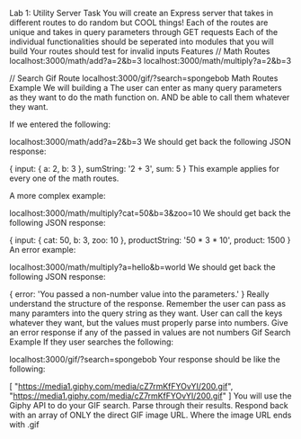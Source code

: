 Lab 1: Utility Server
Task
You will create an Express server that takes in different routes to do random but COOL things!
Each of the routes are unique and takes in query parameters through GET requests
Each of the individual functionalities should be seperated into modules that you will build
Your routes should test for invalid inputs
Features
// Math Routes
localhost:3000/math/add?a=2&b=3
localhost:3000/math/multiply?a=2&b=3

// Search Gif Route
localhost:3000/gif/?search=spongebob
Math Routes Example
We will building a The user can enter as many query parameters as they want to do the math function on. AND be able to call them whatever they want.

If we entered the following:

localhost:3000/math/add?a=2&b=3
We should get back the following JSON response:

{
  input: {
    a: 2,
    b: 3
  },
  sumString: '2 + 3',
  sum: 5
}
This example applies for every one of the math routes.

A more complex example:

localhost:3000/math/multiply?cat=50&b=3&zoo=10
We should get back the following JSON response:

{
  input: {
    cat: 50,
    b: 3,
    zoo: 10
  },
  productString: '50 * 3 * 10',
  product: 1500
}
An error example:

localhost:3000/math/multiply?a=hello&b=world
We should get back the following JSON response:

{
  error: 'You passed a non-number value into the parameters.'
}
Really understand the structure of the response.
Remember the user can pass as many paramters into the query string as they want.
User can call the keys whatever they want, but the values must properly parse into numbers.
Give an error response if any of the passed in values are not numbers
Gif Search Example
If they user searches the following:

localhost:3000/gif/?search=spongebob
Your response should be like the following:

[
  "https://media1.giphy.com/media/cZ7rmKfFYOvYI/200.gif",
  "https://media1.giphy.com/media/cZ7rmKfFYOvYI/200.gif"
]
You will use the Giphy API to do your GIF search.
Parse through their results.
Respond back with an array of ONLY the direct GIF image URL. Where the image URL ends with .gif